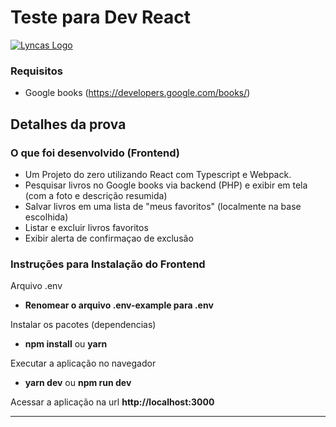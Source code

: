 # Teste para Dev React

[![Lyncas Logo](https://img-dev.feedback.house/TCo5z9DrSyX0EQoakV8sJkx1mSg=/fit-in/300x300/smart/https://s3.amazonaws.com/feedbackhouse-media-development/modules%2Fcore%2Fcompany%2F5c9e1b01c5f3d0003c5fa53b%2Flogo%2F5c9ec4f869d1cb003cb7996d)](https://www.lyncas.net)
### Requisitos

- Google books (https://developers.google.com/books/)

## Detalhes da prova

### O que foi desenvolvido (Frontend)

- Um Projeto do zero utilizando React com Typescript e Webpack.
- Pesquisar livros no Google books via backend (PHP) e exibir em tela (com a foto e descrição resumida)
- Salvar livros em uma lista de "meus favoritos" (localmente na base escolhida)
- Listar e excluir livros favoritos
- Exibir alerta de confirmaçao de exclusão

### Instruções para Instalação do Frontend

Arquivo .env

- <b>Renomear o arquivo .env-example para .env</b>

Instalar os pacotes (dependencias)

- <b>npm install</b> ou <b>yarn</b>

Executar a aplicação no navegador

- <b>yarn dev</b> ou <b>npm run dev</b>

Acessar a aplicação na url <b>http://localhost:3000</b>

---
